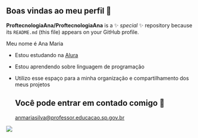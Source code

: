 ## Boas vindas ao meu perfil 💙

**ProftecnologiaAna/ProftecnologiaAna** is a ✨ _special_ ✨ repository because its `README.md` (this file) appears on your GitHub profile.

Meu nome é Ana Maria

- Estou estudando na [Alura](https://www.alura.com.br)
- Estou aprendendo sobre linguagem de programação
- Utilizo esse espaço para a minha organização e compartilhamento dos meus projetos

  ## Você pode entrar em contado comigo 📧
  
  anmariasilva@professor.educacao.sp.gov.br

![](https://media.tenor.com/RbunrBfi12sAAAAM/flores-patricio-bob-esponja.gif)
  
  
  

